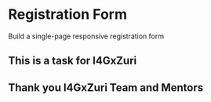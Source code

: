 # Registration Form
Build a single-page responsive registration form
## This is a task for I4GxZuri

## Thank you I4GxZuri Team and Mentors



